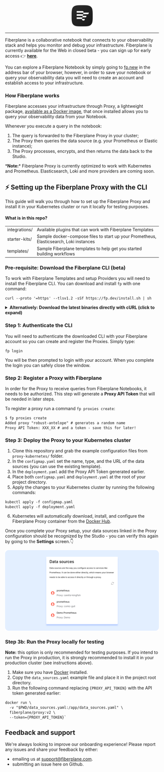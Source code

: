 <div align="center">
  <img alt="Fiberplane Logo" src="assets/fp-logo.svg" height="75"/>
  <hr style="border-width: 0.25em"></hr>
</div>

Fiberplane is a collaborative notebook that connects to your observability stack and helps you monitor and debug your infrastructure. Fiberplane is currently available for the Web in closed beta - you can sign up for early access 👉 **[here](https://fiberplane.dev)**.

You can explore a Fiberplane Notebook by simply going to [fp.new](https://fp.new) in the address bar of your browser, however, in order to save your notebook or query your observability data you will need to create an account and establish access to your infrastructure.

### How Fiberplane works

Fiberplane accesses your infrastructure through Proxy, a lightweight package, [available as a Docker image](https://hub.docker.com/r/fiberplane/fpd), that once installed allows you to query your observability data from your Notebook.

Whenever you execute a query in the notebook:

1. The query is forwarded to the Fiberplane Proxy in your cluster;
2. The Proxy then queries the data source (e.g. your Prometheus or Elastic instance);
3. The Proxy processes, encrypts, and then returns the data back to the Studio.

\***Note:**\* Fiberplane Proxy is currently optimized to work with Kubernetes and Prometheus. Elasticsearch, Loki and more providers are coming soon.

## ⚡️ Setting up the Fiberplane Proxy with the CLI

This guide will walk you through how to set up the Fiberplane Proxy and install it in your Kubernetes cluster or run it locally for testing purposes.

#### What is in this repo?

<table>
<tr>
    <td>integrations/</td>
    <td>Available plugins that can work with Fiberplane Templates</td>
</tr>
<tr>
    <td>starter-kits/</td>
    <td>Sample docker-compose files to start up your Prometheus, Elasticsearch, Loki instances</td>
</tr>
<tr>
    <td>templates/</td>
    <td>Sample Fiberplane templates to help get you started building workflows</td>
</tr>
</table>

### Pre-requisite: Download the Fiberplane CLI (beta)

To work with Fiberplane Templates and setup Providers you will need to install the Fiberplane CLI. You can download and install `fp` with one command:

```shell
curl --proto '=https' --tlsv1.2 -sSf https://fp.dev/install.sh | sh
```

<details>
<summary><strong>Alternatively: Download the latest binaries directly with cURL (click to expand)</strong></summary>

Mac (Apple Silicon):

```shell
curl -O https://fp.dev/fp/latest/aarch64-apple-darwin/fp
chmod 755 ./fp
```

Mac (Intel):

```shell
curl -O https://fp.dev/fp/latest/x86_64-apple-darwin/fp
chmod 755 ./fp
```

Linux / Windows (WSL):

```shell
curl -O https://fp.dev/fp/latest/x86_64-unknown-linux-gnu/fp
chmod 755 ./fp
```

</details>

### Step 1: Authenticate the CLI

You will need to authenticate the downloaded CLI with your Fiberplane account so you can create and register the Proxies. Simply type:

```shell
fp login
```

You will be then prompted to login with your account. When you complete the login you can safely close the window.

### Step 2: Register a Proxy with Fiberplane

In order for the Proxy to receive queries from Fiberplane Notebooks, it needs to be authorized. This step will generate a **Proxy API Token** that will be needed in later steps.

To register a proxy run a command `fp proxies create`:

```
$ fp proxies create
Added proxy "robust-antelope" # generates a random name
Proxy API Token: XXX_XX # and a token - save this for later!
```

### Step 3: Deploy the Proxy to your Kubernetes cluster

1. Clone this repository and grab the example configuration files from `proxy-kubernetes/` folder.
2. In the `configmap.yaml` set the name, type, and the URL of the data sources (you can use the existing template).
3. In the `deployment.yaml` add the Proxy API Token generated earlier.
4. Place both `configmap.yaml` and `deployment.yaml` at the root of your project directory.
5. Apply the changes to your Kubernetes cluster by running the following commands:

```shell
kubectl apply -f configmap.yaml
kubectl apply -f deployment.yaml
```

6. Kubernetes will automatically download, install, and configure the Fiberplane Proxy container from the [Docker Hub](https://hub.docker.com/r/fiberplane/fpd).

Once you complete your Proxy setup, your data sources linked in the Proxy configuration should be recognized by the Studio - you can verify this again by going to the **Settings** screen.👇

![List of data sources in settings](assets/proxy-datasource.png)

### Step 3b: Run the Proxy locally for testing

**Note:** this option is only recommended for testing purposes. If you intend to run the Proxy in production, it is strongly recommended to install it in your production cluster (see instructions above).

1. Make sure you have [Docker](https://docs.docker.com/get-docker/) installed.
2. Copy the `data_sources.yaml` example file and place it in the project root directory.
3. Run the following command replacing `{PROXY_API_TOKEN}` with the API token generated earlier:

```shell
docker run \
  -v "$PWD/data_sources.yaml:/app/data_sources.yaml" \
  fiberplane/proxy:v2 \
  --token={PROXY_API_TOKEN}`
```

## Feedback and support

We're always looking to improve our onboarding experience! Please report any issues and share your feedback by either:

- emailing us at [support@fiberplane.com](mailto:support@fiberplane.com).
- submitting an issue here on Github.
